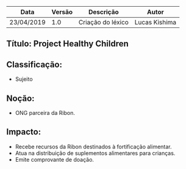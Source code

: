 | Data | Versão | Descrição | Autor |
|---|---|---|---|
| 23/04/2019 | 1.0 | Criação do léxico  | Lucas Kishima |

## Título: Project Healthy Children

## Classificação:

- Sujeito

## Noção:

- ONG parceira da Ribon.

## Impacto:

- Recebe recursos da Ribon destinados à fortificação alimentar.
- Atua na distribuição de suplementos alimentares para crianças.
- Emite comprovante de doação.
